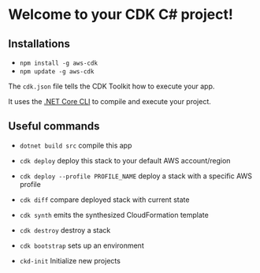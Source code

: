 # Welcome to your CDK C# project!


## Installations

* `npm install -g aws-cdk`
* `npm update -g aws-cdk`


The `cdk.json` file tells the CDK Toolkit how to execute your app.

It uses the [.NET Core CLI](https://docs.microsoft.com/dotnet/articles/core/) to compile and execute your project.

## Useful commands

* `dotnet build src` compile this app
* `cdk deploy`       deploy this stack to your default AWS account/region
* `cdk deploy --profile PROFILE_NAME`   deploy a stack with a specific AWS profile
* `cdk diff`         compare deployed stack with current state
* `cdk synth`        emits the synthesized CloudFormation template
* `cdk destroy`      destroy a stack
* `cdk bootstrap`    sets up an environment

* `ckd-init` Initialize new projects
